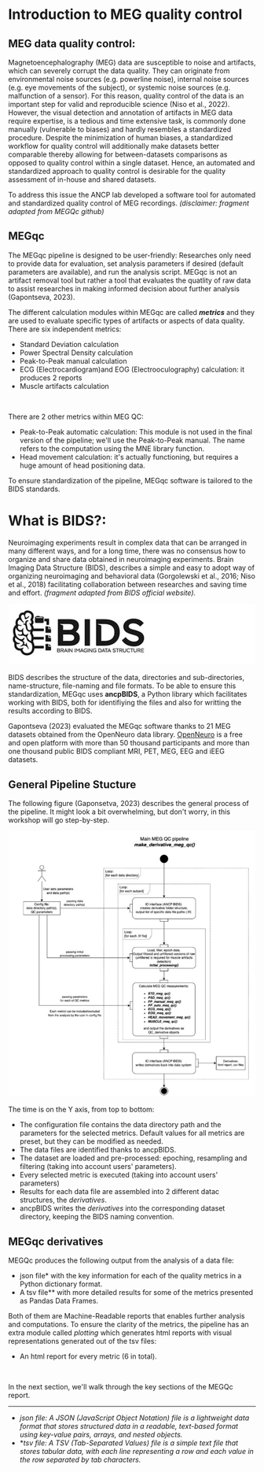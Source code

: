 # Introduction to MEG quality control

## MEG data quality control:
Magnetoencephalography (MEG) data are susceptible to  noise and artifacts, which can severely corrupt the data quality. They can originate from environmental noise sources (e.g. powerline noise), internal noise sources (e.g. eye movements of the subject), or systemic noise sources (e.g. malfunction of a sensor). For this reason, quality control of the data is an important step for valid and reproducible science (Niso et al., 2022).  
However, the visual detection and annotation of artifacts in MEG data require expertise, is a tedious and time extensive task, is commonly done manually (vulnerable to biases) and hardly resembles a standardized procedure. Despite the minimization of human biases, a standardized workflow for quality control will additionally make datasets better comparable thereby allowing for between-datasets comparisons as opposed to quality control within a single dataset. Hence, an automated and standardized approach to quality control is desirable for the quality assessment of in-house and shared datasets. 

To address this issue the ANCP lab developed a software tool for automated and standardized quality control of MEG recordings.
*(disclaimer: fragment adapted from MEGQc github)* 

## MEGqc
The MEGqc pipeline is designed to be user-friendly: Researches only need to provide data for evaluation, set analysis parameters if desired (default parameters are available), and run the analysis script. MEGqc is not an artifact removal tool but rather a tool that evaluates the quatlity of raw data to assist researches in making informed decision about further analysis (Gapontseva, 2023).

The different  calculation modules within MEGqc are called ***metrics*** and they are used to evaluate specific types of artifacts or aspects of data quality. There are six independent metrics:
- Standard Deviation calculation 
- Power Spectral Density calculation 
- Peak-to-Peak manual calculation 
- ECG (Electrocardiogram)and EOG (Electrooculography) calculation: it produces 2 reports
- Muscle artifacts calculation  
<br>  


There are 2 other metrics within MEG QC:
- Peak-to-Peak automatic calculation: This module is not used in the final version of the pipeline; we'll use the Peak-to-Peak manual. The name refers to the computation using the MNE library function.
- Head movement calculation: it's actually functioning, but requires a huge amount of head positioning data.

To ensure standardization of the pipeline, MEGqc software is tailored to the BIDS standards.

# What is BIDS?: 

Neuroimaging experiments result in complex data that can be arranged in many different ways, and for a long time, there was no consensus how to organize and share data obtained in neuroimaging experiments. Brain Imaging Data Structure (BIDS), describes a simple and easy to adopt way of organizing neuroimaging and behavioral data (Gorgolewski et al., 2016; Niso et al., 2018) facilitating collaboration between researches and saving time and effort.  _(fragment adapted from BIDS official website)._ 

![bids-logo](static/bids.jpg)

BIDS describes the structure of the data, directories and sub-directories, name-structure, file-naming and file formats. To be able to ensure this standardization, MEGqc uses **ancpBIDS**, a Python library which facilitates working with BIDS, both for identifiying the files and also for writting the results according to BIDS. 

Gapontseva (2023) evaluated the MEGqc software thanks to 21  MEG datasets obtained from the OpenNeuro data library. [OpenNeuro](https://openneuro.org/) is a free and open platform with more than 50 thousand participants and more than one thousand public BIDS compliant MRI, PET, MEG, EEG and iEEG datasets. 



## General Pipeline Stucture

The following figure (Gaponsetva, 2023) describes the general process of the pipeline. It might look  a bit overwhelming, but don't worry, in this workshop will go step-by-step. 

![Pipeline](static/pipeline.png)

The time is on the Y axis, from top to bottom: 

- The configuration file contains the data directory path and the parameters for the selected metrics. Default values for all metrics are preset, but they can be modified as needed.
- The data files are identified thanks to ancpBIDS.
- The dataset are loaded and pre-processed: epoching, resampling and filtering (taking into account users' parameters).
- Every selected metric is executed (taking into account users' parameters) 
- Results for each data file are assembled into  2 different datac structures, the _derivatives_.
- ancpBIDS writes the _derivatives_ into the corresponding dataset directory, keeping the BIDS naming convention.

## MEGqc derivatives  
MEGQc produces the following output from the analysis of a data file:
- json file* with the key information for each of the quality metrics in a Python dictionary format.
- A tsv file** with more detailed results for some of the metrics presented as Pandas Data Frames.

Both of them are Machine-Readable reports that enables further analysis and computations. To ensure the clarity of the metrics, the pipeline has an extra module called _plotting_ which generates html reports with visual representations generated out of the tsv files:  

- An html report for every metric (6 in total).

<br>   
  
In the next section, we'll walk through the key sections of the MEGQc report.       
        
        
---

* *json file: A JSON (JavaScript Object Notation) file is a lightweight data format that stores structured data in a readable, text-based format using key-value pairs, arrays, and nested objects.*  
* **tsv file: A TSV (Tab-Separated Values) file is a simple text file that stores tabular data, with each line representing a row and each value in the row separated by tab characters.*  

